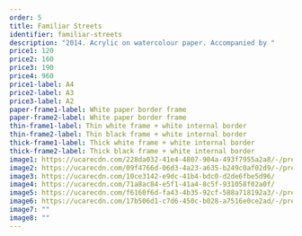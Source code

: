 ```yaml
---
order: 5
title: Familiar Streets
identifier: familiar-streets
description: "2014. Acrylic on watercolour paper. Accompanied by "
price1: 120
price2: 160
price3: 190
price4: 960
price1-label: A4
price2-label: A3
price3-label: A2
paper-frame1-label: White paper border frame
paper-frame2-label: White paper border frame
thin-frame1-label: Thin white frame + white internal border
thin-frame2-label: Thin black frame + white internal border
thick-frame1-label: Thick white frame + white internal border
thick-frame2-label: Thick black frame + white internal border
image1: https://ucarecdn.com/228da032-41e4-4807-904a-493f7955a2a8/-/preview/-/enhance/59/-/sharp/12/
image2: https://ucarecdn.com/09f4766d-06d3-4a23-a635-b249c0af02d9/-/preview/-/enhance/76/
image3: https://ucarecdn.com/10ce3142-e9dc-41b4-bdc0-d2de6fbe5d96/
image4: https://ucarecdn.com/71a8ac84-e5f1-41a4-8c5f-931058f02a0f/
image5: https://ucarecdn.com/f6160f6d-fa43-4b35-92cf-588a718192a3/-/preview/-/sharp/9/
image6: https://ucarecdn.com/17b506d1-c7d6-450c-b028-a7516e0ce2ad/-/preview/-/sharp/10/
image7: ""
image8: ""
---
```

